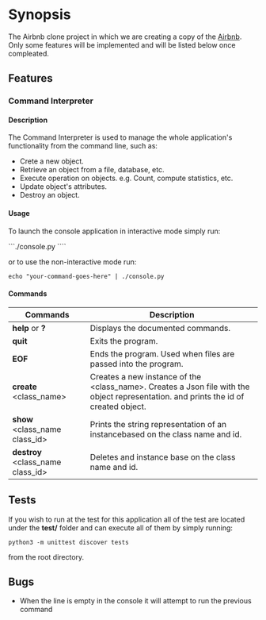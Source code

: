 # Synopsis

The Airbnb clone project in which we are creating a copy of the [Airbnb](https://www.airbnb.com/).
Only some features will be implemented and will be listed below once compleated.


## Features

### Command Interpreter

#### Description

The Command Interpreter is used to manage the whole application's functionality from the command line, such as:
+ Crete a new object.
+ Retrieve an object from a file, database, etc.
+ Execute operation on objects. e.g. Count, compute statistics, etc.
+ Update object's attributes.
+ Destroy an object.

#### Usage

To launch the console application in interactive mode simply run:

```./console.py ````

or to use the non-interactive mode run:

```echo "your-command-goes-here" | ./console.py ```

#### Commands

Commands | Description
-------- | -----------
**help** or **?**| Displays the documented commands.
**quit**     | Exits the program.
**EOF**      | Ends the program. Used when files are passed into the program.
**create** \<class_name\> | Creates a new instance of the \<class_name\>. Creates a Json file with the object representation. and prints the id of created object.
**show** \<class_name class_id\>     | Prints the string representation of an instancebased on the class name and id.
**destroy** \<class_name class_id\> | Deletes and instance base on the class name and id.



## Tests

If you wish to run at the test for this application all of the test are located
under the **test/** folder and can execute all of them by simply running:

```python3 -m unittest discover tests ```

from the root directory.


## Bugs

+ When the line is empty in the console it will attempt to run the previous command